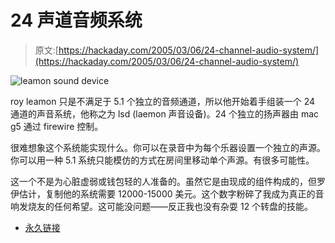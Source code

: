 # 24 声道音频系统

> 原文:[https://hackaday.com/2005/03/06/24-channel-audio-system/](https://hackaday.com/2005/03/06/24-channel-audio-system/)

![leamon sound device](img/78381c964b068902dc1112e9df7ce922.png)

roy leamon 只是不满足于 5.1 个独立的音频通道，所以他开始着手组装一个 24 通道的声音系统，他称之为 lsd (laemon 声音设备)。24 个独立的扬声器由 mac g5 通过 firewire 控制。

很难想象这个系统能实现什么。你可以在录音中为每个乐器设置一个独立的声源。你可以用一种 5.1 系统只能模仿的方式在房间里移动单个声源。有很多可能性。

这一个不是为心脏虚弱或钱包轻的人准备的。虽然它是由现成的组件构成的，但罗伊估计，复制他的系统需要 12000-15000 美元。这个数字粉碎了我成为真正的音响发烧友的任何希望。这可能没问题——反正我也没有杂耍 12 个转盘的技能。

*   [永久链接](http://www.whatisthelsd.com/)